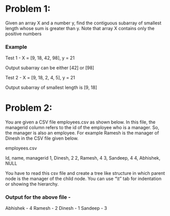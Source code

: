 # Problem 1:

Given an array X and a number y, find the contiguous subarray of smallest length whose sum is greater than y. Note that array X contains only the positive numbers

### Example 

Test 1 - X = [9, 18, 42, 98], y = 21

Output subarray can be either [42] or [98]

Test 2 - X = [9, 18, 2, 4, 5], y = 21

Output subarray of smallest length is  [9, 18]



# Problem 2:

You are given a CSV file employees.csv as shown below. In this file,  the managerid column refers to the id of the employee who is a manager. So, the manager is also an employee. For example Ramesh is the manager of Dinesh in the CSV file given below.

employees.csv

Id, name, managerid
1, Dinesh, 2
2, Ramesh, 4
3, Sandeep, 4
4, Abhishek, NULL

You have to read this csv file and create a tree like structure in which parent node is the manager of the child node. You can use “\t” tab for indentation or showing the hierarchy.

### Output for the above file - 

Abhishek - 4
    Ramesh - 2
        Dinesh - 1
    Sandeep - 3

